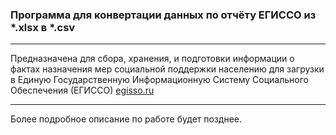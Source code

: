 ### Программа для конвертации данных по отчёту ЕГИССО из *.xlsx в *.csv
____
Предназначена для сбора, хранения, и подготовки информации о фактах назначения мер социальной поддержки населению для загрузки в Единую Государственную Информационную Систему Социального Обеспечения (ЕГИССО)
[egisso.ru](http://www.egisso.ru/site/)
____
Более подробное описание по работе будет позднее.
